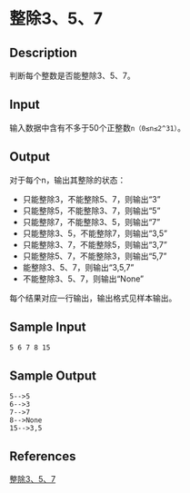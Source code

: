 # 整除3、5、7

## Description

判断每个整数是否能整除3、5、7。

## Input

输入数据中含有不多于50个正整数`n（0≤n≤2^31）`。

## Output

对于每个n，输出其整除的状态： 

- 只能整除3，不能整除5、7，则输出“3” 
- 只能整除5，不能整除3、7，则输出“5” 
- 只能整除7，不能整除3、5，则输出“7” 
- 只能整除3、5，不能整除7，则输出“3,5” 
- 只能整除3、7，不能整除5，则输出“3,7” 
- 只能整除5、7，不能整除3，则输出“5,7” 
- 能整除3、5、7，则输出“3,5,7” 
- 不能整除3、5、7，则输出“None” 

每个结果对应一行输出，输出格式见样本输出。

## Sample Input

```
5 6 7 8 15
```

## Sample Output

```
5-->5
6-->3
7-->7
8-->None
15-->3,5
```

## References

[整除3、5、7](http://cpp.zjut.edu.cn/ShowProblem.aspx?ShowID=1184)
	